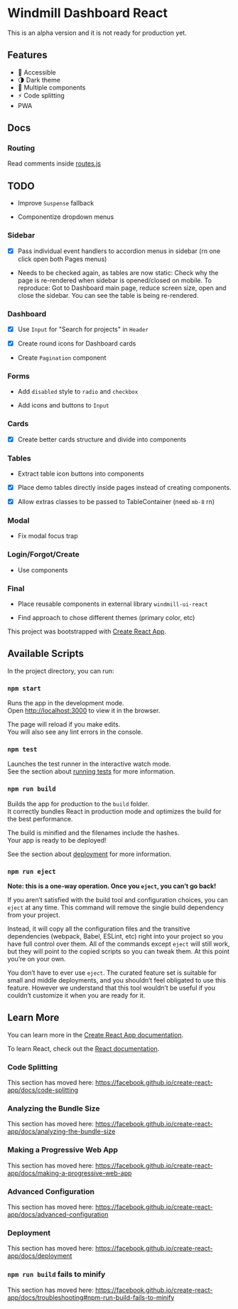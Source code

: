 # Windmill Dashboard React

This is an alpha version and it is not ready for production yet.

## Features

- 🦮 Accessible
- 🌗 Dark theme
- 🧩 Multiple components
- ⚡ Code splitting
- PWA

## Docs

### Routing

Read comments inside [routes.js](./src/routes.js)

## TODO

- Improve `Suspense` fallback

- Componentize dropdown menus

### Sidebar

- [x] Pass individual event handlers to accordion menus in sidebar (rn one click open both Pages menus)

- Needs to be checked again, as tables are now static: Check why the page is re-rendered when sidebar is opened/closed on mobile. To reproduce: Got to Dashboard main page, reduce screen size, open and close the sidebar. You can see the table is being re-rendered.

### Dashboard

- [x] Use `Input` for "Search for projects" in `Header`

- [x] Create round icons for Dashboard cards

- Create `Pagination` component

### Forms

- Add `disabled` style to `radio` and `checkbox`

- Add icons and buttons to `Input`

### Cards

- [x] Create better cards structure and divide into components

### Tables

- Extract table icon buttons into components

- [x] Place demo tables directly inside pages instead of creating components.

- [x] Allow extras classes to be passed to TableContainer (need `mb-8` rn)

### Modal

- Fix modal focus trap

### Login/Forgot/Create

- Use components

### Final

- Place reusable components in external library `windmill-ui-react`

- Find approach to chose different themes (primary color, etc)

This project was bootstrapped with [Create React App](https://github.com/facebook/create-react-app).

## Available Scripts

In the project directory, you can run:

### `npm start`

Runs the app in the development mode.<br />
Open [http://localhost:3000](http://localhost:3000) to view it in the browser.

The page will reload if you make edits.<br />
You will also see any lint errors in the console.

### `npm test`

Launches the test runner in the interactive watch mode.<br />
See the section about [running tests](https://facebook.github.io/create-react-app/docs/running-tests) for more information.

### `npm run build`

Builds the app for production to the `build` folder.<br />
It correctly bundles React in production mode and optimizes the build for the best performance.

The build is minified and the filenames include the hashes.<br />
Your app is ready to be deployed!

See the section about [deployment](https://facebook.github.io/create-react-app/docs/deployment) for more information.

### `npm run eject`

**Note: this is a one-way operation. Once you `eject`, you can’t go back!**

If you aren’t satisfied with the build tool and configuration choices, you can `eject` at any time. This command will remove the single build dependency from your project.

Instead, it will copy all the configuration files and the transitive dependencies (webpack, Babel, ESLint, etc) right into your project so you have full control over them. All of the commands except `eject` will still work, but they will point to the copied scripts so you can tweak them. At this point you’re on your own.

You don’t have to ever use `eject`. The curated feature set is suitable for small and middle deployments, and you shouldn’t feel obligated to use this feature. However we understand that this tool wouldn’t be useful if you couldn’t customize it when you are ready for it.

## Learn More

You can learn more in the [Create React App documentation](https://facebook.github.io/create-react-app/docs/getting-started).

To learn React, check out the [React documentation](https://reactjs.org/).

### Code Splitting

This section has moved here: https://facebook.github.io/create-react-app/docs/code-splitting

### Analyzing the Bundle Size

This section has moved here: https://facebook.github.io/create-react-app/docs/analyzing-the-bundle-size

### Making a Progressive Web App

This section has moved here: https://facebook.github.io/create-react-app/docs/making-a-progressive-web-app

### Advanced Configuration

This section has moved here: https://facebook.github.io/create-react-app/docs/advanced-configuration

### Deployment

This section has moved here: https://facebook.github.io/create-react-app/docs/deployment

### `npm run build` fails to minify

This section has moved here: https://facebook.github.io/create-react-app/docs/troubleshooting#npm-run-build-fails-to-minify
